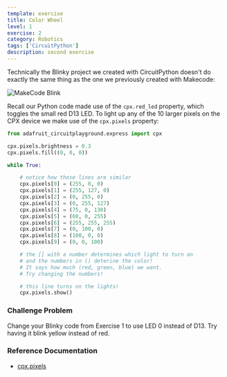 ```yaml
---
template: exercise
title: Color Wheel
level: 1
exercise: 2
category: Robotics
tags: ['CircuitPython']
description: second exercise
---
```


Technically the Blinky project we created with CircuitPython doesn't do exactly the same thing as the one we previously created with Makecode:

![MakeCode Blink](../../../../images/makecode/blink.png)

Recall our Python code made use of the `cpx.red_led` property, which toggles the small red D13 LED. To light up any of the 10 larger pixels on the CPX device we make use of the `cpx.pixels` property:

```python
from adafruit_circuitplayground.express import cpx

cpx.pixels.brightness = 0.3
cpx.pixels.fill((0, 0, 0))

while True:

    # notice how these lines are similar
    cpx.pixels[0] = (255, 0, 0)
    cpx.pixels[1] = (255, 127, 0)
    cpx.pixels[2] = (0, 255, 0)
    cpx.pixels[3] = (0, 255, 127)
    cpx.pixels[4] = (75, 0, 130)
    cpx.pixels[5] = (60, 0, 255)
    cpx.pixels[6] = (255, 255, 255)
    cpx.pixels[7] = (0, 100, 0)
    cpx.pixels[8] = (100, 0, 0)
    cpx.pixels[9] = (0, 0, 100)

    # the [] with a number determines which light to turn on
    # and the numbers in () deterine the color!
    # It says how much (red, green, blue) we want.
    # Try changing the numbers!

    # this line turns on the lights!
    cpx.pixels.show()
```

### Challenge Problem

Change your Blinky code from Exercise 1 to use LED 0 instead of D13. Try having it blink yellow instead of red.

### Reference Documentation

* [cpx.pixels](https://docs.circuitpython.org/projects/circuitplayground/en/latest/api.html#adafruit_circuitplayground.circuit_playground_base.CircuitPlaygroundBase.pixels)
